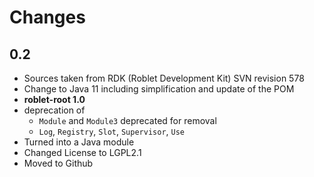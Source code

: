 
# Changes

## 0.2
* Sources taken from RDK (Roblet Development Kit) SVN revision 578
* Change to Java 11 including simplification and update of the POM
* **roblet-root 1.0**
* deprecation of
    * `Module` and `Module3` deprecated for removal
    * `Log`, `Registry`, `Slot`, `Supervisor`, `Use`
* Turned into a Java module
* Changed License to LGPL2.1
* Moved to Github
